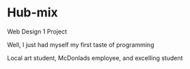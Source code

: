 # Hub-mix
Web Design 1 Project


Well, I just had myself my first taste of programming


Local art student, McDonlads employee, and excelling student
